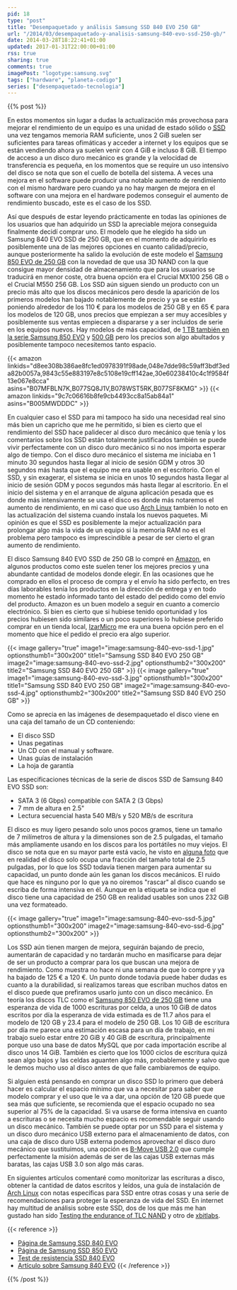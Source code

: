 ```yaml
---
pid: 18
type: "post"
title: "Desempaquetado y análisis Samsung SSD 840 EVO 250 GB"
url: "/2014/03/desempaquetado-y-analisis-samsung-840-evo-ssd-250-gb/"
date: 2014-03-28T18:22:41+01:00
updated: 2017-01-31T22:00:00+01:00
rss: true
sharing: true
comments: true
imagePost: "logotype:samsung.svg"
tags: ["hardware", "planeta-codigo"]
series: ["desempaquetado-tecnologia"]
---
```


{{% post %}}

En estos momentos sin lugar a dudas la actualización más provechosa para mejorar el rendimiento de un equipo es una unidad de estado sólido o [<abbr title="Solid State Drive">SSD</abbr>](https://es.wikipedia.org/wiki/Unidad_de_estado_s%C3%B3lido) una vez tengamos memoria RAM suficiente, unos 2 GiB suelen ser suficientes para tareas ofimáticas y acceder a internet y los equipos que se están vendiendo ahora ya suelen venir con 4 GiB e incluso 8 GiB. El tiempo de acceso a un disco duro mecánico es grande y la velocidad de transferencia es pequeña, en los momentos que se require un uso intensivo del disco se nota que son el cuello de botella del sistema. A veces una mejora en el software puede producir una notable aumento de rendimiento con el mismo hardware pero cuando ya no hay margen de mejora en el software con una mejora en el hardware podemos conseguir el aumento de rendimiento buscado, este es el caso de los SSD.

Así que después de estar leyendo prácticamente en todas las opiniones de los usuarios que han adquirido un SSD la apreciable mejora conseguida finalmente decidí comprar uno. El modelo que he elegido ha sido un Samsung 840 EVO SSD de 250 GB, que en el momento de adquirirlo es posiblemente una de las mejores opciones en cuanto calidad/precio, aunque posteriormente ha salido la evolución de este modelo el [Samsung 850 EVO de 250 GB](https://amzn.to/2kdQsRO) con la novedad de que usa 3D NAND con la que consigue mayor densidad de almacenamiento que para los usuarios se traducirá en menor coste, otra buena opción era el Crucial MX100 256 GB o el Crucial M550 256 GB. Los SSD aún siguen siendo un producto con un precio más alto que los discos mecánicos pero desde la aparición de los primeros modelos han bajado notablemente de precio y ya se están poniendo alrededor de los 110 € para los modelos de 250 GB y en 65 € para los modelos de 120 GB, unos precios que empiezan a ser muy accesibles y posiblemente sus ventas empiecen a dispararse y a ser incluidos de serie en los equipos nuevos. Hay modelos de más capacidad, de [1 TB también en la serie Samsung 850 EVO](https://amzn.to/2kdYGJK) y [500 GB](https://amzn.to/2jSgJ7j) pero los precios son algo abultados y posiblemente tampoco necesitemos tanto espacio.

{{< amazon
    linkids="d8ee308b386ae8fc1ed0978391f98ade,048e7dde98c59aff3bdf3eda82b0057a,9843c55e883197e8c5108e19cff142ae,30e60238410c4c1f9584f13e067e8cca"
    asins="B07MFBLN7K,B077SQ8J1V,B078WST5RK,B077SF8KMG" >}}
{{< amazon
    linkids="9c7c06616b8fe9cb4493cc8a15ab84a1"
    asins="B005MWDDDC" >}}

En cualquier caso el SSD para mi tampoco ha sido una necesidad real sino más bien un capricho que me he permitido, si bien es cierto que el rendimiento del SSD hace palidecer al disco duro mecánico que tenía y los comentarios sobre los SSD están totalmente justificados también se puede vivir perfectamente con un disco duro mecánico si no nos importa esperar algo de tiempo. Con el disco duro mecánico el sistema me iniciaba en 1 minuto 30 segundos hasta llegar al inicio de sesión GDM y otros 30 segundos más hasta que el equipo me era usable en el escritorio. Con el SSD, y sin exagerar, el sistema se inicia en unos 10 segundos hasta llegar al inicio de sesión GDM y pocos segundos más hasta llegar al escritorio. En el inicio del sistema y en el arranque de alguna aplicación pesada que es donde más intensivamente se usa el disco es donde más notaremos el aumento de rendimiento, en mi caso que uso [Arch Linux](https://www.archlinux.org/) también lo noto en las actualización del sistema cuando instala los nuevos paquetes. Mi opinión es que el SSD es posiblemente la mejor actualización para prolongar algo más la vida de un equipo si la memoria RAM no es el problema pero tampoco es imprescindible a pesar de ser cierto el gran aumento de rendimiento.

El disco Samsung 840 EVO SSD de 250 GB lo compré en [Amazon](https://amzn.to/2kdYOJe), en algunos productos como este suelen tener los mejores precios y una abundante cantidad de modelos donde elegir. En las ocasiones que he comprado en ellos el proceso de compra y el envío ha sido perfecto, en tres días laborables tenía los productos en la dirección de entrega y en todo momento he estado informado tanto del estado del pedido como del envío del producto. Amazon es un buen modelo a seguir en cuanto a comercio electrónico. Si bien es cierto que si hubiese tenido oportunidad y los precios hubiesen sido similares o un poco superiores lo hubiese preferido comprar en un tienda local, [IzarMicro](http://www.izarmicro.net/) me era una buena opción pero en el momento que hice el pedido el precio era algo superior.

{{< image
    gallery="true"
    image1="image:samsung-840-evo-ssd-1.jpg" optionsthumb1="300x200" title1="Samsung SSD 840 EVO 250 GB"
    image2="image:samsung-840-evo-ssd-2.jpg" optionsthumb2="300x200" title2="Samsung SSD 840 EVO 250 GB" >}}
{{< image
    gallery="true"
    image1="image:samsung-840-evo-ssd-3.jpg" optionsthumb1="300x200" title1="Samsung SSD 840 EVO 250 GB"
    image2="image:samsung-840-evo-ssd-4.jpg" optionsthumb2="300x200" title2="Samsung SSD 840 EVO 250 GB" >}}

Como se aprecia en las imágenes de desempaquetado el disco viene en una caja del tamaño de un CD conteniendo:

* El disco SSD
* Unas pegatinas
* Un CD con el manual y software.
* Unas guías de instalación
* La hoja de garantía

Las especificaciones técnicas de la serie de discos SSD de Samsung 840 EVO SSD son:

* SATA 3 (6 Gbps) compatible con SATA 2 (3 Gbps)
* 7 mm de altura en 2.5"
* Lectura secuencial hasta 540 MB/s y 520 MB/s de escritura

El disco es muy ligero pesando solo unos pocos gramos, tiene un tamaño de 7 milímetros de altura y la dimensiones son de 2.5 pulgadas, el tamaño más ampliamente usando en los discos para los portátiles no muy viejos. El disco se nota que en su mayor parte está vacío, he visto en [alguna foto](http://www.xbitlabs.com/articles/storage/display/samsung-840-evo_3.html) que en realidad el disco solo ocupa una fracción del tamaño total de 2.5 pulgadas, por lo que los SSD todavía tienen margen para aumentar su capacidad, un punto donde aún les ganan los discos mecánicos. El ruido que hace es ninguno por lo que ya no oiremos "rascar" al disco cuando se escriba de forma intensiva en él. Aunque en la etiqueta se indica que el disco tiene una capacidad de 250 GB en realidad usables son unos 232 GiB una vez formateado.

{{< image
    gallery="true"
    image1="image:samsung-840-evo-ssd-5.jpg" optionsthumb1="300x200"
    image2="image:samsung-840-evo-ssd-6.jpg" optionsthumb2="300x200" >}}

Los SSD aún tienen margen de mejora, seguirán bajando de precio, aumentarán de capacidad y no tardarán mucho en masificarse para dejar de ser un producto a comprar para los que buscan una mejora de rendimiento. Como muestra no hace ni una semana de que lo compre y ya ha bajado de 125 € a 120 €. Un punto donde todavía puede haber dudas es cuanto a la durabilidad, si realizamos tareas que escriban muchos datos en el disco puede que prefiramos usarlo junto con un disco mecánico. En teoría los discos TLC como el [Samsung 850 EVO de 250 GB](https://amzn.to/2kdQsRO) tiene una esperanza de vida de 1000 escrituras por celda, a unos 10 GiB de datos escritos por día la esperanza de vida estimada es de 11.7 años para el modelo de 120 GB y 23.4 para el modelo de 250 GB. Los 10 GiB de escritura por día me parece una estimación escasa para un día de trabajo, en mi trabajo suelo estar entre 20 GiB y 40 GiB de escritura, principalmente porque uso una base de datos MySQL que por cada importación escribe al disco unos 14 GiB. También es cierto que los 1000 ciclos de escritura quizá sean algo bajos y las celdas aguanten algo más, probablemente y salvo que le demos mucho uso al disco antes de que falle cambiaremos de equipo.

Si alguien está pensando en comprar un disco SSD lo primero que deberá hacer es calcular el espacio mínimo que va a necesitar para saber que modelo comprar y el uso que le va a dar, una opción de 120 GB puede que sea más que suficiente, se recomienda que el espacio ocupado no sea superior al 75% de la capacidad. Si va usarse de forma intensiva en cuanto a escrituras o se necesita mucho espacio es recomendable seguir usando un disco mecánico. También se puede optar por un SSD para el sistema y un disco duro mecánico USB externo para el almacenamiento de datos, con una caja de disco duro USB externa podemos aprovechar el disco duro mecánico que sustituimos, una opción es [B-Move USB 2.0](https://amzn.to/2jSoHwY) que cumple perfectamente la misión además de ser de las cajas USB externas más baratas, las cajas USB 3.0 son algo más caras.

En siguientes artículos comentaré como monitorizar las escrituras a disco, obtener la cantidad de datos escritos y leídos, una guía de instalación de [Arch Linux](https://www.archlinux.org/) con notas específicas para SSD entre otras cosas y una serie de recomendaciones para proteger la esperanza de vida del SSD. En internet hay multitud de análisis sobre este SSD, dos de los que más me han gustado han sido [Testing the endurance of TLC NAND](http://www.anandtech.com/show/6459/samsung-ssd-840-testing-the-endurance-of-tlc-nand) y otro de [xbitlabs](http://www.xbitlabs.com/articles/storage/display/samsung-840-evo.html).

{{< reference >}}
* [Página de Samsung SSD 840 EVO](http://www.samsung.com/global/business/semiconductor/minisite/SSD/us/html/about/SSD840EVO.html)
* [Página de Samsung SSD 850 EVO](http://www.samsung.com/global/business/semiconductor/minisite/SSD/global/html/ssd850evo/overview.html)
* [Test de resistencia SSD 840 EVO](http://www.anandtech.com/show/6459/samsung-ssd-840-testing-the-endurance-of-tlc-nand)
* [Artículo sobre Samsung 840 EVO](http://www.xbitlabs.com/articles/storage/display/samsung-840-evo.html)
{{< /reference >}}

{{% /post %}}

